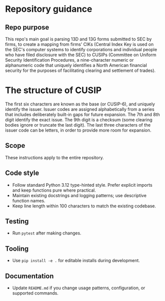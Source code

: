 # Repository guidance

## Repo purpose
This repo's main goal is parsing 13D and 13G forms submitted to SEC by firms, to create a mapping from firms' CIKs (Central Index Key is used on the SEC's computer systems to identify corporations and individual people who have filed disclosure with the SEC) to CUSIPs (Committee on Uniform Security Identification Procedures, a nine-character numeric or alphanumeric code that uniquely identifies a North American financial security for the purposes of facilitating clearing and settlement of trades). 

# The structure of CUSIP
The first six characters are known as the base (or CUSIP-6), and uniquely identify the issuer. Issuer codes are assigned alphabetically from a series that includes deliberately built-in gaps for future expansion. The 7th and 8th digit identify the exact issue. The 9th digit is a checksum (some clearing bodies ignore or truncate the last digit). The last three characters of the issuer code can be letters, in order to provide more room for expansion.

## Scope
These instructions apply to the entire repository.

## Code style
- Follow standard Python 3.12 type-hinted style. Prefer explicit imports and keep functions pure where practical.
- Maintain existing docstrings and logging patterns; use descriptive function names.
- Keep line length within 100 characters to match the existing codebase.

## Testing
- Run `pytest` after making changes.

## Tooling
- Use `pip install -e .` for editable installs during development.

## Documentation
- Update `README.md` if you change usage patterns, configuration, or supported commands.
